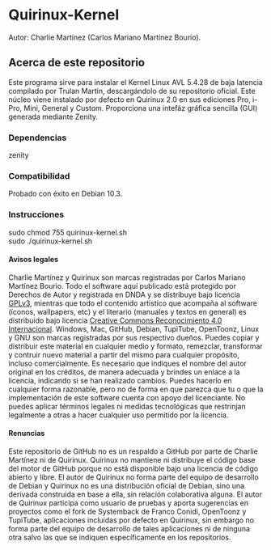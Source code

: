 # Quirinux-Kernel
Autor: Charlie Martínez (Carlos Mariano Martínez Bourio).
## Acerca de este repositorio
Este programa sirve para instalar el Kernel Linux AVL 5.4.28 de baja latencia compilado por Trulan Martin, descargándolo de su repositorio oficial. Este núcleo viene instalado por defecto en Quirinux 2.0 en sus ediciones Pro, i-Pro, Mini, General y Custom. Proporciona una intefáz gráfica sencilla (GUI) generada mediante Zenity. 
### Dependencias
zenity
### Compatibilidad
Probado con éxito en Debian 10.3. 
### Instrucciones
sudo chmod 755 quirinux-kernel.sh </br>
sudo ./quirinux-kernel.sh
#### Avisos legales
Charlie Martínez y Quirinux son marcas registradas por Carlos Mariano Martínez Bourio. Todo el software aquí publicado está protegido por Derechos de Autor y registrada en DNDA y se distribuye bajo licencia <a href="https://lslspanish.github.io/translation_GPLv3_to_spanish/">GPLv3</a>, mientras que todo el contenido artistico que acompaña al software (íconos, wallpapers, etc) y el literario (manuales y textos en general) es distribuido bajo licencia <a href="https://creativecommons.org/licenses/by/4.0/deed.es">Creative Commons Reconocimiento 4.0 Internacional</a>. Windows, Mac, GitHub, Debian, TupiTube, OpenToonz, Linux y GNU son marcas registradas por sus respectivo dueños.
Puedes copiar y distribuir este material en cualquier medio y formato, remezclar, transformar y contruir nuevo material a partir del mismo para cualquier propósito, incluso comercialmente. Es necesario que indiques el nombre del autor original en los créditos, de manera adecuada y brindes un enlace a la licencia, indicando si se han realizado cambios. Puedes hacerlo en cualquier forma razonable, pero no de forma en que parezca que tu o que la implementación de este software cuenta con apoyo del licenciante. No puedes aplicar términos legales ni medidas tecnológicas que restrinjan legalmente a otras a hacer cualquier uso permitido por la licencia. 
#### Renuncias
Este repositorio de GitHub no es un respaldo a GitHub por parte de Charlie Martínez ni de Quirinux. Quirinux no mantiene ni distribuye el código base del motor de GitHub porque no está disponible bajo una licencia de código abierto y libre.
El autor de Quirinux no forma parte del equipo de desarrollo de Debian y Quirinux no es una distribución oficial de Debian, sino una derivada construida en base a ella, sin relación colaborativa alguna. 
El autor de Quirinux participa como usuario de pruebas y aporta sugerencias en proyectos como el fork de Systemback de Franco Conidi, OpenToonz y TupiTube, aplicaciones incluidas por defecto en Quirinux, sin embargo no forma parte del equipo de desarrollo de tales aplicaciones ni de ninguna otra salvo las que se indiquen específicamente en los repositorios.
